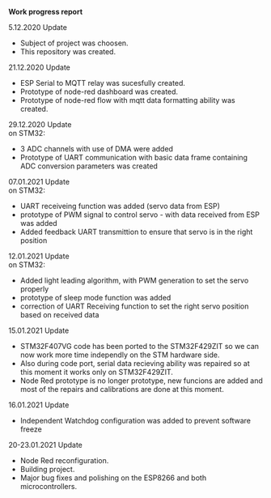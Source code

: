 **Work progress report**

5.12.2020 Update
- Subject of project was choosen.  
- This repository was created. 

21.12.2020 Update
- ESP Serial to MQTT relay was sucesfully created. 
- Prototype of node-red dashboard was created.  
- Prototype of node-red flow with mqtt data formatting ability was created.  

29.12.2020 Update  
 on STM32:  
 - 3 ADC channels with use of DMA were added 
 - Prototype of UART communication with basic data frame containing ADC conversion parameters was created 
  
07.01.2021 Update  
 on STM32:  
 - UART receiveing function was added (servo data from ESP)
 - prototype of PWM signal to control servo - with data received from ESP was added
 - Added feedback UART transmittion to ensure that servo is in the right position
  
12.01.2021 Update  
 on STM32:
 - Added light leading algorithm, with PWM generation to set the servo properly  
 - prototype of sleep mode function was added  
 - correction of UART Receiving function to set the right servo position based on received data   
 
15.01.2021 Update  
 - STM32F407VG code has been ported to the STM32F429ZIT so we can now work more time independly on the STM hardware side.  
 - Also during code port, serial data recieving ability was repaired so at this moment it works only on STM32F429ZIT.
 - Node Red prototype is no longer prototype, new funcions are added and most of the repairs and calibrations are done at this moment.  
 
16.01.2021 Update  
 - Independent Watchdog configuration was added to prevent software freeze  
 
 20-23.01.2021 Update  
- Node Red reconfiguration. 
- Building project.
- Major bug fixes and polishing on the ESP8266 and both microcontrollers. 
